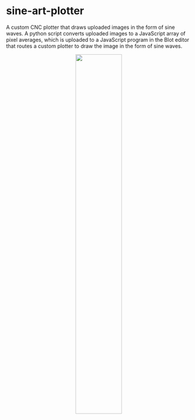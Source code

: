 # sine-art-plotter
A custom CNC plotter that draws uploaded images in the form of sine waves. A python script converts uploaded images to a JavaScript array of pixel averages, which is uploaded to a JavaScript program in the Blot editor that routes a custom plotter to draw the image in the form of sine waves.
<p align = "center">
  <img src="https://github.com/user-attachments/assets/d1feea2f-1cb7-4404-af3e-8d4eeee9f295" width=50% height=50%>
</p>
